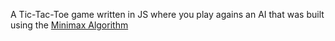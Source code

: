 A Tic-Tac-Toe game written in JS where you play agains an AI that was built using the [Minimax Algorithm](https://en.wikipedia.org/wiki/Minimax)
